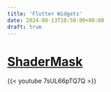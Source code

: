 ```yaml
---
title: 'Flutter Widgets'
date: 2024-08-13T10:50:00+08:00
draft: true
---
```


# [ShaderMask](https://api.flutter.dev/flutter/widgets/ShaderMask-class.html)

{{< youtube 7sUL66pTQ7Q >}}
